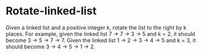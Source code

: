 # Rotate-linked-list
Given a linked list and a positive integer k, rotate the list to the right by k places.  For example, given the linked list 7 -> 7 -> 3 -> 5 and k = 2, it should become 3 -> 5 -> 7 -> 7.  Given the linked list 1 -> 2 -> 3 -> 4 -> 5 and k = 3, it should become 3 -> 4 -> 5 -> 1 -> 2.

